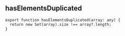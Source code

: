 ## hasElementsDuplicated
    export function hasElementsDuplicated(array: any) {
      return new Set(array).size !== array?.length;
    }


